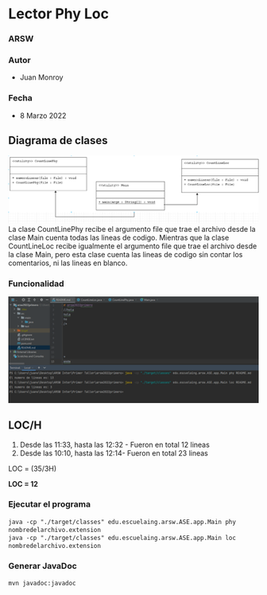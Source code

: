 # Lector Phy Loc
### ARSW
### Autor

- Juan Monroy

### Fecha
- 8 Marzo 2022

## Diagrama de clases
![Diagrama](img/diagramaClases.png)
La clase CountLinePhy recibe el argumento file que trae el archivo desde la clase Main 
cuenta todas las lineas de codigo.
Mientras que la clase CountLineLoc recibe igualmente el argumento file que trae el 
archivo desde la clase Main, pero esta clase cuenta las lineas de codigo sin contar los 
comentarios, ni las lineas en blanco.


### Funcionalidad
![Funcionalidad](img/Funcionalidad.png)

## LOC/H
1. Desde las 11:33, hasta las 12:32 - Fueron en total 12 lineas
2. Desde las 10:10, hasta las 12:14- Fueron en total 23 lineas

LOC = (35/3H)

**LOC = 12**

### Ejecutar el programa
```
java -cp "./target/classes" edu.escuelaing.arsw.ASE.app.Main phy nombredelarchivo.extension
java -cp "./target/classes" edu.escuelaing.arsw.ASE.app.Main loc nombredelarchivo.extension
```

### Generar JavaDoc
```
mvn javadoc:javadoc
```
